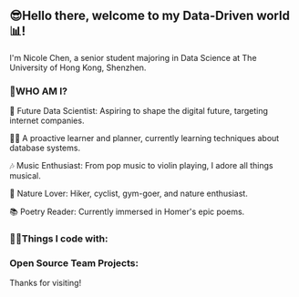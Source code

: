## 😎Hello there, welcome to my Data-Driven world📊!

I'm Nicole Chen, a senior student majoring in Data Science at The University of Hong Kong, Shenzhen.

### 🤔WHO AM I?
🎯 Future Data Scientist: Aspiring to shape the digital future, targeting internet companies.

👩‍🎓 A proactive learner and planner, currently learning techniques about database systems.

🎶 Music Enthusiast: From pop music to violin playing, I adore all things musical.

🌄 Nature Lover: Hiker, cyclist, gym-goer, and nature enthusiast.

📚 Poetry Reader: Currently immersed in Homer's epic poems.

### 👩‍💻Things I code with:
<!--![Static Badge](https://img.shields.io/badge/Python-FFE5CC?logo=python&logoColor=white)
![Static Badge](https://img.shields.io/badge/C%2B%2B-FFCC99?logo=C%2B%2B)
![Static Badge](https://img.shields.io/badge/R-FFB266?logo=R)
![Static Badge](https://img.shields.io/badge/D3.js-FF9933?logo=D3.js&logoColor=white)
![Static Badge](https://img.shields.io/badge/Numpy-FF8000?logo=numpy)
![Static Badge](https://img.shields.io/badge/MySQL-EE7700?logo=MySQL&logoColor=white)
![Static Badge](https://img.shields.io/badge/Pandas-CC6600?logo=Pandas)
![Static Badge](https://img.shields.io/badge/HTML-B75C00?logo=HTML5&logoColor=white)
![Static Badge](https://img.shields.io/badge/Matlab-9E4F00?logo=Matlab)
-->

### Open Source Team Projects:
 <!-- * <p align="left">
    <a href="https://github.com/DDA3005-Project/Accelerated-SVD-for-Video-Background-Extraction">
      <b><style="text-decoration: none;" ><font-family: sans-serif><color: #0366d6><font-size: 20px>Accelerated-SVD-for-Video-Background-Extraction</b>
    </a>
  </p>
  
 * <p align="left">
    <a href="https://github.com/ADV-text-detection/ADVtext-detection" style="text-decoration: none;" >
      <b><font-family: sans-serif><color: #0366d6><font-size: 20px>ADV-text-detection</b>
    </a>
  </p>
--> 

Thanks for visiting!


